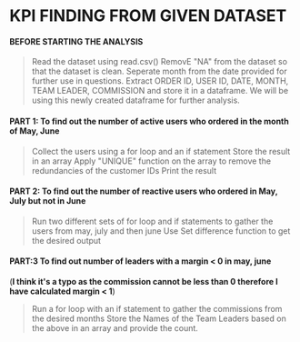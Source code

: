 # KPI FINDING FROM GIVEN DATASET




#### BEFORE STARTING THE ANALYSIS

> Read the dataset using read.csv()
> RemovE "NA" from the dataset so that the dataset is clean.
> Seperate month from the date provided for further use in questions.
> Extract ORDER ID, USER ID, DATE, MONTH, TEAM LEADER, COMMISSION and store it in a dataframe.
> We will be using this newly created dataframe for further analysis.


#### PART 1: To find out the number of active users who ordered in the month of May, June

> Collect the users using a for loop and an if statement
> Store the result in an array 
> Apply "UNIQUE" function on the array to remove the redundancies of the customer IDs
> Print the result

#### PART 2: To find out the number of reactive users who ordered in May, July but not in June

> Run two different sets of for loop and if statements to gather the users from may, july and then june
> Use Set difference function to get the desired output


#### PART:3 To find out number of leaders with a margin < 0 in may, june


(**I think it's a typo as the commission cannot be less than 0 therefore I have calculated margin < 1**)

> Run a for loop with an if statement to gather the commissions from the desired months
> Store the Names of the Team Leaders based on the above in an array and provide the count.
